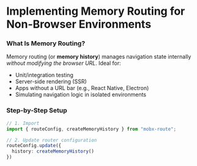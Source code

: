 # Implementing Memory Routing for Non-Browser Environments  

### What Is Memory Routing?  
Memory routing (or **memory history**) manages navigation state internally _without modifying the browser URL_. Ideal for:  

- Unit/integration testing  
- Server-side rendering (SSR)
- Apps without a URL bar (e.g., React Native, Electron)
- Simulating navigation logic in isolated environments

### Step-by-Step Setup  

```ts
// 1. Import  
import { routeConfig, createMemoryHistory } from "mobx-route";

// 2. Update router configuration  
routeConfig.update({
  history: createMemoryHistory()
})
```